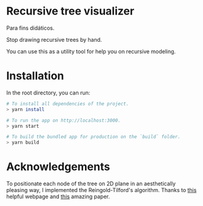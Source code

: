 # Recursive tree visualizer

Para fins didáticos.

Stop drawing recursive trees by hand.

You can use this as a utility tool for help you on recursive modeling.

# Installation

In the root directory, you can run:

```bash
# To install all dependencies of the project.
> yarn install

# To run the app on http://localhost:3000.
> yarn start

# To build the bundled app for production on the `build` folder.
> yarn build
```

# Acknowledgements

To positionate each node of the tree on 2D plane in an aesthetically pleasing way, I implemented the Reingold-Tilford's algorithm. Thanks to [this](https://llimllib.github.io/pymag-trees/#foot5) helpful webpage and [this](http://dirk.jivas.de/papers/buchheim02improving.pdf) amazing paper.